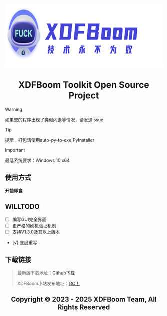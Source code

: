 <div align="center">
<a><img src="./Main/ico/boomlogo-words.png" width="800" height="200" alt="XDFBoom Toolkit"></a>

# XDFBoom Toolkit Open Source Project
</div>

> [!WARNING]
> 如果您的程序出现了类似闪退等情况，请发送issue

> [!TIP]
> 提示：打包请使用auto-py-to-exe|PyInstaller

> [!IMPORTANT]  
> 最低系统要求：Windows 10 x64

## 使用方式

**开袋即食**

## WILLTODO
- [ ] 编写GUI完全界面
- [ ] 更严格的刷机验证机制
- [ ] 支持V1.3.0及其以上版本
- [√] 底层重写
      
## 下载链接
> 最新版下载地址：[Github下载](https://github.com/Folralorwns/XDFBoom_Toolkit/releases)
>
> XDFBoom小站发布地址：[GO！](https://blog.xdfboom.com)
<div align="center">

## Copyright © 2023 - 2025 XDFBoom Team, All Rights Reserved
</div>